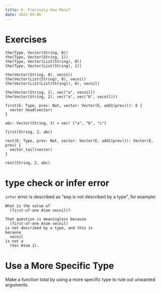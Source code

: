 ```yaml
---
title: 6. Precisely How Many?
date: 2021-05-06
---
```


# Exercises

``` cicada
the(Type, Vector(String, 0))
the(Type, Vector(String, 1))
the(Type, Vector(List(String), 0))
the(Type, Vector(List(String), 1))

the(Vector(String, 0), vecnil)
the(Vector(List(String), 0), vecnil)
the(Vector(List(List(String)), 0), vecnil)

the(Vector(String, 1), vec("a", vecnil))
the(Vector(String, 2), vec("a", vec("b", vecnil)))

first(E: Type, prev: Nat, vector: Vector(E, add1(prev))): E {
  vector_head(vector)
}

abc: Vector(String, 3) = vec! ["a", "b", "c"]

first(String, 2, abc)

rest(E: Type, prev: Nat, vector: Vector(E, add1(prev))): Vector(E, prev) {
  vector_tail(vector)
}

rest(String, 2, abc)
```

# type check or infer error

`infer` error is described as "exp is not described by a type", for example:

```
What is the value of
  (first-of-one Atom vecnil)?

That question is meaningless because
  (first-of-one Atom vecnil)
is not described by a type, and this is
because
  vecnil
is not a
  (Vec Atom 1).
```

# Use a More Specific Type

Make a function total by using a more specific type to
rule out unwanted arguments.

